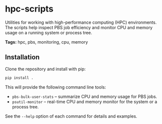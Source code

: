 # hpc-scripts

Utilities for working with high-performance computing (HPC) environments. The scripts
help inspect PBS job efficiency and monitor CPU and memory usage on a running
system or process tree.

**Tags:** hpc, pbs, monitoring, cpu, memory

## Installation

Clone the repository and install with pip:

```bash
pip install .
```

This will provide the following command line tools:

- `pbs-bulk-user-stats` – summarize CPU and memory usage for PBS jobs.
- `psutil-monitor` – real-time CPU and memory monitor for the system or a process tree.

See the `--help` option of each command for details and examples.
